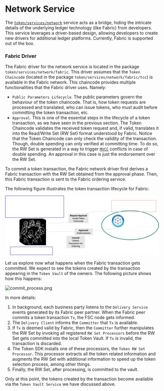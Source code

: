 # Network Service

The [`token/services/network`](./../../token/services/network) service acts as a bridge, hiding the intricate details of the underlying ledger technology (like Fabric) from developers.
This service leverages a driver-based design, allowing developers to create new drivers for additional ledger platforms.
Currently, Fabric is supported out of the box.

### Fabric Driver

The Fabric driver for the network service is located in the package `token/services/network/fabric`.
This driver assumes that the `Token Chaincode` (located in the package `token/services/network/fabric/tcc`)
is available in the Fabric network. This chaincode provides multiple functionalities that the Fabric driver uses.
Namely:
- `Public Parameters Lifecycle`. The public parameters govern the behaviour of the token chaincode. That is, how
  token requests are processed and translated, who can issue tokens, who must audit before committing the token transaction, etc.
- `Approval`. This is one of the essential steps in the lifecycle of a token transaction,
  as we have seen in the previous section. The Token Chaincode validates the received token request and, if valid, translates
  it into the Read/Write Set (RW Set) format understood by Fabric.
  Notice that the Token Chaincode can only check the validity of the transaction. Though, double spending can only verified
  at committing time. To do so, the RW Set is generated in a way to trigger [`MVCC`](https://hyperledger-fabric.readthedocs.io/en/release-1.3/arch-deep-dive.html#the-endorsing-peer-simulates-a-transaction-and-produces-an-endorsement-signature)
  conflicts in case of double spending.
  An approval in this case is just the endorsement over the RW Set.

To commit a token transaction, the Fabric network driver first derives a Fabric transaction with the RW Set
obtained from the approval phase. Then, this Fabric transaction is sent to the Fabric ordering service.

The following figure illustrates the token transaction lifecycle for Fabric:

![fabric_ttx_lifecycle.png](./../imgs/fabric_ttx_lifecycle.png)

Let us explore now what happens when the Fabric transaction gets committed.
We expect to see the tokens created by the transaction appearing in the `Token Vault` of the owners.
The following picture shows how this happens:

![commit_process.png](./../imgs/commit_process.png)

In more details:
1. In background, each business party listens to the `Delivery Service` events generated by its Fabric peer partner.
   When the Fabric peer commits a token transaction `Tx`, the FSC node gets informed.
2. The `Delivery Client` informs the `Committer` that `Tx` is available.
3. If `Tx` is deemed valid by Fabric, then the `Committer` further manipulates the RW Set by invoking all registered
   `RW Set Processors` before the RW Set gets committed into the local Token Vault. If `Tx` is invalid, the transaction is
   discarded.
4. The Token SDK installs one of these processors, the `Token RW Set Processor`. This processor extracts all the token
   related information and augments the RW Set with additional information to speed up the token selection process, among other things.
5. Finally, the RW Set, after processing, is committed to the vault.

Only at this point, the tokens created by the transaction become available via the `Token Vault Service` we have discussed above.
